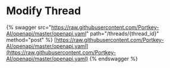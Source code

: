 # Modify Thread

{% swagger src="https://raw.githubusercontent.com/Portkey-AI/openapi/master/openapi.yaml" path="/threads/{thread_id}" method="post" %}
[https://raw.githubusercontent.com/Portkey-AI/openapi/master/openapi.yaml](https://raw.githubusercontent.com/Portkey-AI/openapi/master/openapi.yaml)
{% endswagger %}
